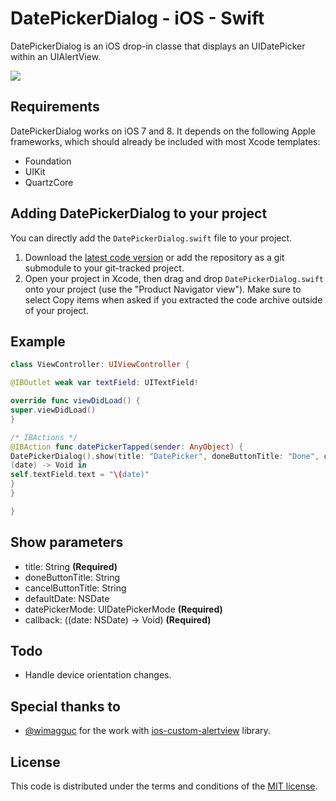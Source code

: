 # DatePickerDialog - iOS - Swift

DatePickerDialog is an iOS drop-in classe that displays an UIDatePicker within an UIAlertView.

[![](https://raw.githubusercontent.com/squimer/DatePickerDialog-iOS-Swift/master/images/screen1.png)](https://github.com/squimer/DatePickerDialog-iOS-Swift/tree/master/images)

## Requirements

DatePickerDialog works on iOS 7 and 8. It depends on the following Apple frameworks, which should already be included with most Xcode templates:

* Foundation
* UIKit
* QuartzCore

## Adding DatePickerDialog to your project

You can directly add the `DatePickerDialog.swift` file to your project.

1. Download the [latest code version](https://github.com/squimer/DatePickerDialog-iOS-Swift/archive/master.zip) or add the repository as a git submodule to your git-tracked project. 
2. Open your project in Xcode, then drag and drop `DatePickerDialog.swift` onto your project (use the "Product Navigator view"). Make sure to select Copy items when asked if you extracted the code archive outside of your project. 

## Example

```swift
class ViewController: UIViewController {

@IBOutlet weak var textField: UITextField!

override func viewDidLoad() {
super.viewDidLoad()
}

/* IBActions */
@IBAction func datePickerTapped(sender: AnyObject) {
DatePickerDialog().show(title: "DatePicker", doneButtonTitle: "Done", cancelButtonTitle: "Cancel", datePickerMode: .Date) {
(date) -> Void in
self.textField.text = "\(date)"
}
}

}
```

## Show parameters

- title: String **(Required)**
- doneButtonTitle: String
- cancelButtonTitle: String
- defaultDate: NSDate
- datePickerMode: UIDatePickerMode **(Required)**
- callback: ((date: NSDate) -> Void) **(Required)**

## Todo

- Handle device orientation changes.

## Special thanks to

* [@wimagguc](https://github.com/wimagguc) for the work with [ios-custom-alertview](https://github.com/wimagguc/ios-custom-alertview) library.

## License

This code is distributed under the terms and conditions of the [MIT license](LICENSE). 
